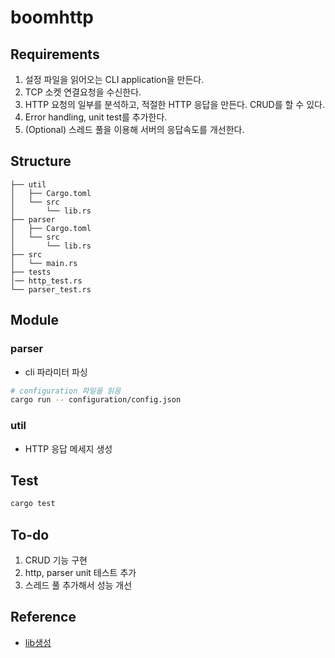 # boomhttp
## Requirements
1. 설정 파일을 읽어오는 CLI application을 만든다.
2. TCP 소켓 연결요청을 수신한다.
3. HTTP 요청의 일부를 분석하고, 적절한 HTTP 응답을 만든다. CRUD를 할 수 있다.
4. Error handling, unit test를 추가한다.
5. (Optional) 스레드 풀을 이용해 서버의 응답속도를 개선한다.

## Structure
```
├── util
│   ├── Cargo.toml
│   └── src
│       └── lib.rs
├── parser
│   ├── Cargo.toml
│   └── src
│       └── lib.rs
├── src
│   └── main.rs
├── tests
│── http_test.rs
└── parser_test.rs
```


## Module
### parser
- cli 파라미터 파싱
```sh
# configuration 파일을 읽음
cargo run -- configuration/config.json
```

### util
- HTTP 응답 메세지 생성

## Test
```sh
cargo test
```

## To-do
1. CRUD 기능 구현
2. http, parser unit 테스트 추가
3. 스레드 풀 추가해서 성능 개선
   
## Reference
- [lib생성](https://webcache.googleusercontent.com/search?q=cache:MvISwrshgSYJ:https://bguru.tistory.com/55&cd=7&hl=ko&ct=clnk&gl=kr)